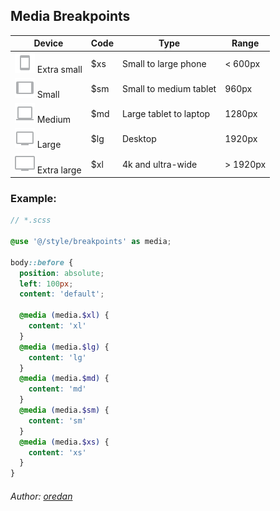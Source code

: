 ## Media Breakpoints

| Device                                                                    | Code | Type                   | Range     |
|---------------------------------------------------------------------------|------|------------------------|-----------|
| ![Icon](../src/assets/icons/breakpoints/extra_small.svg) Extra small      | $xs  | Small to large phone   | < 600px   |
| ![Icon](../src/assets/icons/breakpoints/small.svg) Small                  | $sm  | Small to medium tablet | 960px     |
| ![Icon](../src/assets/icons/breakpoints/medium.svg) Medium                | $md  | Large tablet to laptop | 1280px    |
| ![Icon](../src/assets/icons/breakpoints/large.svg) Large                  | $lg  | Desktop                | 1920px    |
| ![Icon](../src/assets/icons/breakpoints/extra_large.svg) Extra large      | $xl  | 4k and ultra-wide      | \> 1920px |

### Example:

```scss
// *.scss

@use '@/style/breakpoints' as media;

body::before {
  position: absolute;
  left: 100px;
  content: 'default';

  @media (media.$xl) {
    content: 'xl'
  }
  @media (media.$lg) {
    content: 'lg'
  }
  @media (media.$md) {
    content: 'md'
  }
  @media (media.$sm) {
    content: 'sm'
  }
  @media (media.$xs) {
    content: 'xs'
  }
}
```

###### Author: [oredan](https://github.com/oredan)
